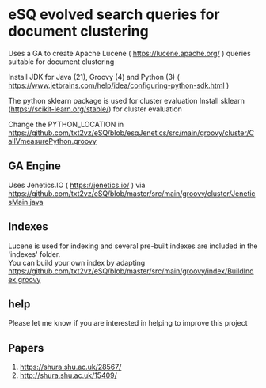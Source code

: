 # eSQ evolved search queries for document clustering
Uses a GA to create Apache Lucene ( https://lucene.apache.org/ ) queries suitable for document clustering

Install JDK for Java (21), Groovy (4) and Python (3) ( https://www.jetbrains.com/help/idea/configuring-python-sdk.html )

The python sklearn package is used for cluster evaluation
Install sklearn (https://scikit-learn.org/stable/) for cluster evaluation

Change the PYTHON_LOCATION in https://github.com/txt2vz/eSQ/blob/esqJenetics/src/main/groovy/cluster/CallVmeasurePython.groovy

## GA Engine 
Uses Jenetics.IO ( https://jenetics.io/ ) via  https://github.com/txt2vz/eSQ/blob/master/src/main/groovy/cluster/JeneticsMain.java

## Indexes
Lucene is used for indexing and several pre-built indexes are included in the 'indexes' folder.  
You can build your own index by adapting https://github.com/txt2vz/eSQ/blob/master/src/main/groovy/index/BuildIndex.groovy

## help
Please let me know if you are interested in helping to improve this project

## Papers
1. https://shura.shu.ac.uk/28567/ 
2. http://shura.shu.ac.uk/15409/
